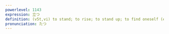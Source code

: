 ```yaml
---
powerlevel: 1143
expression: 立つ
definition: (v5t,vi) to stand; to rise; to stand up; to find oneself (e.g. in a difficult position); to depart (on a plane, train, etc.); (P)
pronunciation: たつ
---
```

